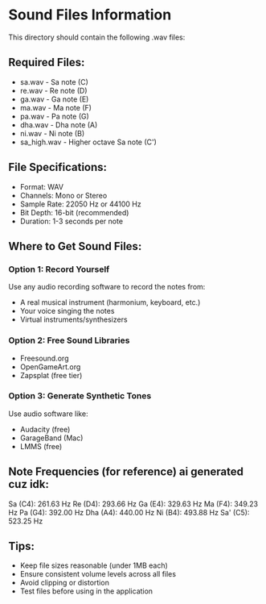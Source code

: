 # Sound Files Information

This directory should contain the following .wav files:

## Required Files:
- sa.wav      - Sa note (C)
- re.wav      - Re note (D) 
- ga.wav      - Ga note (E)
- ma.wav      - Ma note (F)
- pa.wav      - Pa note (G)
- dha.wav     - Dha note (A)
- ni.wav      - Ni note (B)
- sa_high.wav - Higher octave Sa note (C')

## File Specifications:
- Format: WAV
- Channels: Mono or Stereo
- Sample Rate: 22050 Hz or 44100 Hz  
- Bit Depth: 16-bit (recommended)
- Duration: 1-3 seconds per note

## Where to Get Sound Files:

### Option 1: Record Yourself
Use any audio recording software to record the notes from:
- A real musical instrument (harmonium, keyboard, etc.)
- Your voice singing the notes
- Virtual instruments/synthesizers

### Option 2: Free Sound Libraries
- Freesound.org
- OpenGameArt.org
- Zapsplat (free tier)

### Option 3: Generate Synthetic Tones
Use audio software like:
- Audacity (free)
- GarageBand (Mac)
- LMMS (free)

## Note Frequencies (for reference) ai generated cuz idk:
Sa (C4): 261.63 Hz
Re (D4): 293.66 Hz
Ga (E4): 329.63 Hz
Ma (F4): 349.23 Hz
Pa (G4): 392.00 Hz
Dha (A4): 440.00 Hz
Ni (B4): 493.88 Hz
Sa' (C5): 523.25 Hz

## Tips:
- Keep file sizes reasonable (under 1MB each)
- Ensure consistent volume levels across all files
- Avoid clipping or distortion
- Test files before using in the application
